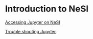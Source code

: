 # Introduction to NeSI

[Accessing Jupyter on NeSI](https://github.com/GenomicsAotearoa/metagenomics_summer_school/tree/master/Access_NeSI_platforms/4_Access_HPC_via_Jupyterhub)

[Trouble shooting Jupyter](https://github.com/GenomicsAotearoa/metagenomics_summer_school/tree/master/Access_NeSI_platforms/5_Jupyter_Troubleshooting)

